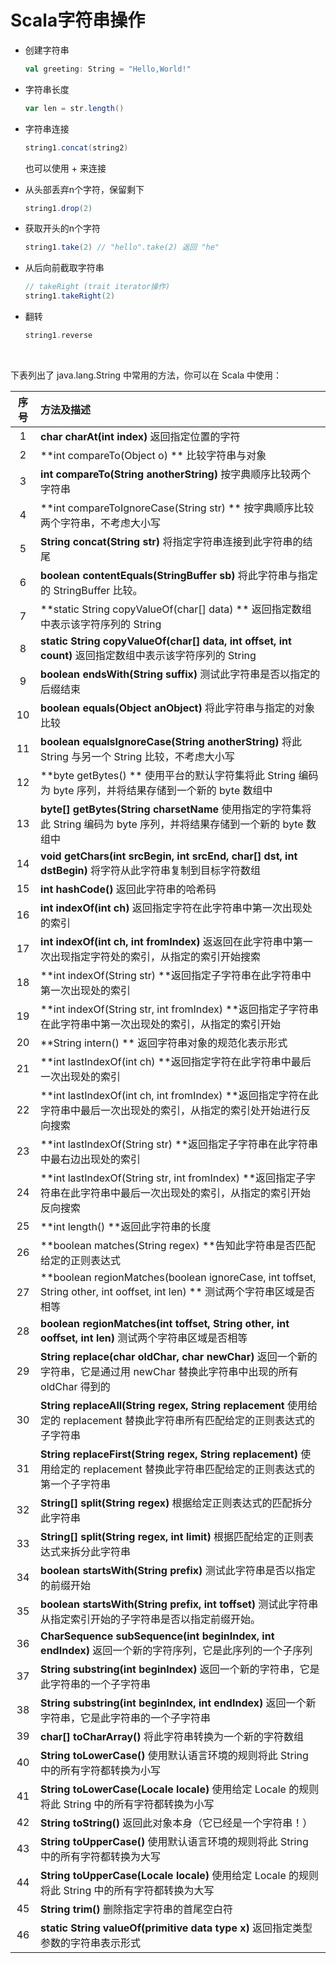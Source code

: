 # Scala字符串操作

- 创建字符串

  ```scala
  val greeting: String = "Hello,World!"
  ```

- 字符串长度

  ```Scala
  var len = str.length()
  ```

- 字符串连接

  ```scala
  string1.concat(string2)
  ```

  也可以使用 + 来连接

- 从头部丢弃n个字符，保留剩下

  ```scala
  string1.drop(2)
  ```

- 获取开头的n个字符

  ```scala
  string1.take(2) // "hello".take(2) 返回 "he"
  ```

- 从后向前截取字符串

  ```Scala
  // takeRight (trait iterator操作)
  string1.takeRight(2)
  ```

- 翻转

  ```Scala
  string1.reverse
  ```

  ​

下表列出了 java.lang.String 中常用的方法，你可以在 Scala 中使用：

|  序号  | 方法及描述                                    |
| :--: | :--------------------------------------- |
|  1   | **char charAt(int index)** 返回指定位置的字符     |
|  2   | **int compareTo(Object o) ** 比较字符串与对象    |
|  3   | **int compareTo(String anotherString)** 按字典顺序比较两个字符串 |
|  4   | **int compareToIgnoreCase(String str) ** 按字典顺序比较两个字符串，不考虑大小写 |
|  5   | **String concat(String str)** 将指定字符串连接到此字符串的结尾 |
|  6   | **boolean contentEquals(StringBuffer sb)** 将此字符串与指定的 StringBuffer 比较。 |
|  7   | **static String copyValueOf(char[] data) ** 返回指定数组中表示该字符序列的 String |
|  8   | **static String copyValueOf(char[] data, int offset, int count)** 返回指定数组中表示该字符序列的 String |
|  9   | **boolean endsWith(String suffix)** 测试此字符串是否以指定的后缀结束 |
|  10  | **boolean equals(Object anObject)** 将此字符串与指定的对象比较 |
|  11  | **boolean equalsIgnoreCase(String anotherString)** 将此 String 与另一个 String 比较，不考虑大小写 |
|  12  | **byte getBytes() ** 使用平台的默认字符集将此 String 编码为 byte 序列，并将结果存储到一个新的 byte 数组中 |
|  13  | **byte[] getBytes(String charsetName** 使用指定的字符集将此 String 编码为 byte 序列，并将结果存储到一个新的 byte 数组中 |
|  14  | **void getChars(int srcBegin, int srcEnd, char[] dst, int dstBegin)** 将字符从此字符串复制到目标字符数组 |
|  15  | **int hashCode()** 返回此字符串的哈希码            |
|  16  | **int indexOf(int ch)** 返回指定字符在此字符串中第一次出现处的索引 |
|  17  | **int indexOf(int ch, int fromIndex)** 返返回在此字符串中第一次出现指定字符处的索引，从指定的索引开始搜索 |
|  18  | **int indexOf(String str) **返回指定子字符串在此字符串中第一次出现处的索引 |
|  19  | **int indexOf(String str, int fromIndex) **返回指定子字符串在此字符串中第一次出现处的索引，从指定的索引开始 |
|  20  | **String intern() ** 返回字符串对象的规范化表示形式     |
|  21  | **int lastIndexOf(int ch) **返回指定字符在此字符串中最后一次出现处的索引 |
|  22  | **int lastIndexOf(int ch, int fromIndex) **返回指定字符在此字符串中最后一次出现处的索引，从指定的索引处开始进行反向搜索 |
|  23  | **int lastIndexOf(String str) **返回指定子字符串在此字符串中最右边出现处的索引 |
|  24  | **int lastIndexOf(String str, int fromIndex) **返回指定子字符串在此字符串中最后一次出现处的索引，从指定的索引开始反向搜索 |
|  25  | **int length() **返回此字符串的长度               |
|  26  | **boolean matches(String regex) **告知此字符串是否匹配给定的正则表达式 |
|  27  | **boolean regionMatches(boolean ignoreCase, int toffset, String other, int ooffset, int len) ** 测试两个字符串区域是否相等 |
|  28  | **boolean regionMatches(int toffset, String other, int ooffset, int len)** 测试两个字符串区域是否相等 |
|  29  | **String replace(char oldChar, char newChar)** 返回一个新的字符串，它是通过用 newChar 替换此字符串中出现的所有 oldChar 得到的 |
|  30  | **String replaceAll(String regex, String replacement** 使用给定的 replacement 替换此字符串所有匹配给定的正则表达式的子字符串 |
|  31  | **String replaceFirst(String regex, String replacement)** 使用给定的 replacement 替换此字符串匹配给定的正则表达式的第一个子字符串 |
|  32  | **String[] split(String regex)** 根据给定正则表达式的匹配拆分此字符串 |
|  33  | **String[] split(String regex, int limit)** 根据匹配给定的正则表达式来拆分此字符串 |
|  34  | **boolean startsWith(String prefix)** 测试此字符串是否以指定的前缀开始 |
|  35  | **boolean startsWith(String prefix, int toffset)** 测试此字符串从指定索引开始的子字符串是否以指定前缀开始。 |
|  36  | **CharSequence subSequence(int beginIndex, int endIndex)** 返回一个新的字符序列，它是此序列的一个子序列 |
|  37  | **String substring(int beginIndex)** 返回一个新的字符串，它是此字符串的一个子字符串 |
|  38  | **String substring(int beginIndex, int endIndex)** 返回一个新字符串，它是此字符串的一个子字符串 |
|  39  | **char[] toCharArray()** 将此字符串转换为一个新的字符数组 |
|  40  | **String toLowerCase()** 使用默认语言环境的规则将此 String 中的所有字符都转换为小写 |
|  41  | **String toLowerCase(Locale locale)** 使用给定 Locale 的规则将此 String 中的所有字符都转换为小写 |
|  42  | **String toString()** 返回此对象本身（它已经是一个字符串！） |
|  43  | **String toUpperCase()** 使用默认语言环境的规则将此 String 中的所有字符都转换为大写 |
|  44  | **String toUpperCase(Locale locale)** 使用给定 Locale 的规则将此 String 中的所有字符都转换为大写 |
|  45  | **String trim()** 删除指定字符串的首尾空白符          |
|  46  | **static String valueOf(primitive data type x)** 返回指定类型参数的字符串表示形式 |

